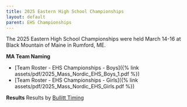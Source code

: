 ```yaml
---
title: 2025 Eastern High School Championships
layout: default
parent: EHS Championships
---
```


The 2025 Eastern High School Championships were held March 14-16 at Black Mountain of Maine in Rumford, ME.

**MA Team Naming**
- [Team Roster - EHS Championships - Boys]({% link assets/pdf/2025_Mass_Nordic_EHS_Boys_1.pdf %})
- [Team Roster - EHS Championships - Girls]({% link assets/pdf/2025_Mass_Nordic_EHS_Girls.pdf %})

**Results**
Results by [Bullitt Timing](https://bullitttiming.com/events/EHS-2025)
